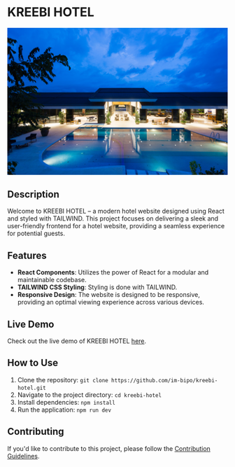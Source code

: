 # KREEBI HOTEL

![KREEBI HOTEL](<https://github.com/im-bipo/kreebi-hotel/blob/main/src/assets/images/hotel.jpg>)

## Description

Welcome to KREEBI HOTEL – a modern hotel website designed using React and styled with TAILWIND. This project focuses on delivering a sleek and user-friendly frontend for a hotel website, providing a seamless experience for potential guests.

## Features

- **React Components**: Utilizes the power of React for a modular and maintainable codebase.
- **TAILWIND CSS Styling**: Styling is done with TAILWIND.
- **Responsive Design**: The website is designed to be responsive, providing an optimal viewing experience across various devices.

## Live Demo

Check out the live demo of KREEBI HOTEL [here](<https://im-bipo-kreebi-hotel.netlify.app/>).

## How to Use

1. Clone the repository: `git clone https://github.com/im-bipo/kreebi-hotel.git`
2. Navigate to the project directory: `cd kreebi-hotel`
3. Install dependencies: `npm install`
4. Run the application: `npm run dev`

## Contributing

If you'd like to contribute to this project, please follow the [Contribution Guidelines](CONTRIBUTING.md).
